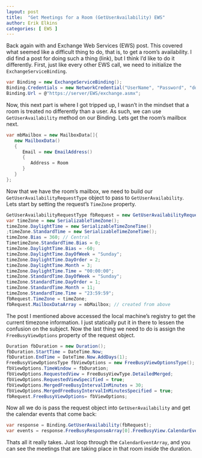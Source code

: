 ```yaml
---
layout: post
title:  "Get Meetings for a Room (GetUserAvailability) EWS"
author: Erik Elkins
categories: [ EWS ]
---
```


Back again with and Exchange Web Services (EWS) post. This covered what seemed like a difficult thing to do, that is, to get a room’s availability. I did find a post for doing such a thing (link), but I think I’d like to do it differently. First, just like every other EWS call, we need to initialize the `ExchangeServiceBinding`.

```csharp
var Binding = new ExchangeServiceBinding(); 
Binding.Credentials = new NetworkCredential("UserName", "Password", "domain"); 
Binding.Url = @"https://server/EWS/exchange.asmx";
```

Now, this next part is where I got tripped up, I wasn’t in the mindset that a room is treated no differently than a user. As such, we can use `GetUserAvailability` method on our Binding. Lets get the room’s mailbox next.

```csharp
var mbMailbox = new MailboxData[]{
   new MailboxData()
   {
      Email = new EmailAddress()
      {
         Address = Room
      }
   }
};
```

Now that we have the room’s mailbox, we need to build our `GetUserAvailabilityRequestType` object to pass to `GetUserAvailability`. Lets start by setting the request’s `TimeZone` property.

```csharp
GetUserAvailabilityRequestType fbRequest = new GetUserAvailabilityRequestType();
var timeZone = new SerializableTimeZone();
timeZone.DaylightTime = new SerializableTimeZoneTime()
;timeZone.StandardTime = new SerializableTimeZoneTime();
timeZone.Bias = 360; // Central 
TimetimeZone.StandardTime.Bias = 0;
timeZone.DaylightTime.Bias = -60;
timeZone.DaylightTime.DayOfWeek = "Sunday";
timeZone.DaylightTime.DayOrder = 2;
timeZone.DaylightTime.Month = 3;
timeZone.DaylightTime.Time = "00:00:00";
timeZone.StandardTime.DayOfWeek = "Sunday";
timeZone.StandardTime.DayOrder = 1;
timeZone.StandardTime.Month = 11;
timeZone.StandardTime.Time = "23:59:59";
fbRequest.TimeZone = timeZone;
fbRequest.MailboxDataArray = mbMailbox; // created from above
```

The post I mentioned above accessed the local machine’s registry to get the current timezone information. I just statically put it in there to lessen the confusion on the subject. Now the last thing we need to do is assign the `FreeBusyViewOptions` property of the request object.

```csharp
Duration fbDuration = new Duration();
fbDuration.StartTime = DateTime.Now;
fbDuration.EndTime = DateTime.Now.AddDays(1);
FreeBusyViewOptionsType fbViewOptions = new FreeBusyViewOptionsType();
fbViewOptions.TimeWindow = fbDuration;
fbViewOptions.RequestedView = FreeBusyViewType.DetailedMerged;
fbViewOptions.RequestedViewSpecified = true;
fbViewOptions.MergedFreeBusyIntervalInMinutes = 30;
fbViewOptions.MergedFreeBusyIntervalInMinutesSpecified = true;
fbRequest.FreeBusyViewOptions= fbViewOptions;
```
Now all we do is pass the request object into `GetUserAvailability` and get the calendar events that come back:

```csharp
var response = Binding.GetUserAvailability(fbRequest);
var events = response.FreeBusyResponseArray[0].FreeBusyView.CalendarEventArray;
```

Thats all it really takes. Just loop through the `CalendarEventArray`, and you can see the meetings that are taking place in that room inside the duration.